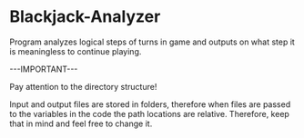 # Blackjack-Analyzer
Program analyzes logical steps of turns in game and outputs on what step it is meaningless to continue playing.

---IMPORTANT---

Pay attention to the directory structure!

Input and output files are stored in folders, therefore when files are passed to the variables in the code the path locations are relative.
Therefore, keep that in mind and feel free to change it.
